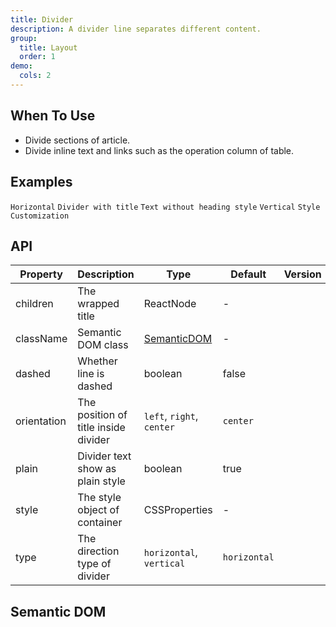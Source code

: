 ```yaml
---
title: Divider
description: A divider line separates different content.
group:
  title: Layout
  order: 1
demo:
  cols: 2
---
```


## When To Use

- Divide sections of article.
- Divide inline text and links such as the operation column of table.

## Examples

<!-- prettier-ignore -->
<code src="./demo/horizontal.tsx">Horizontal</code>
<code src="./demo/with-text.tsx">Divider with title</code>
<code src="./demo/plain.tsx">Text without heading style</code>
<code src="./demo/vertical.tsx">Vertical</code>
<code src="./demo/customize-style.tsx" debug>Style Customization</code>

## API

| Property | Description | Type | Default | Version |
| --- | --- | --- | --- | --- |
| children | The wrapped title | ReactNode | - |  |
| className | Semantic DOM class | [SemanticDOM](#semantic-dom) | - |  |
| dashed | Whether line is dashed | boolean | false |  |
| orientation | The position of title inside divider | `left`, `right`, `center` | `center` |  |
| plain | Divider text show as plain style | boolean | true |  |
| style | The style object of container | CSSProperties | - |  |
| type | The direction type of divider | `horizontal`, `vertical` | `horizontal` |  |

## Semantic DOM

<code src="./demo/_semantic.tsx" simplify></code>
